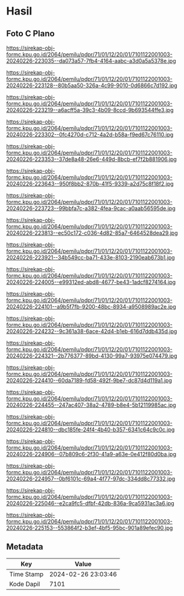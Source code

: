 # Hasil

## Foto C Plano

https://sirekap-obj-formc.kpu.go.id/2064/pemilu/pdpr/71/01/12/20/01/7101122001003-20240226-223035--da073a57-7fb4-4164-aabc-a3d0a5a5378e.jpg

https://sirekap-obj-formc.kpu.go.id/2064/pemilu/pdpr/71/01/12/20/01/7101122001003-20240226-223128--80b5aa50-326a-4c99-9010-0d6866c7d192.jpg

https://sirekap-obj-formc.kpu.go.id/2064/pemilu/pdpr/71/01/12/20/01/7101122001003-20240226-223219--a6acff5a-39c3-4b09-8ccd-9b693544ffe3.jpg

https://sirekap-obj-formc.kpu.go.id/2064/pemilu/pdpr/71/01/12/20/01/7101122001003-20240226-223302--0fc4270d-c712-4a2d-b58a-f9ed67c76110.jpg

https://sirekap-obj-formc.kpu.go.id/2064/pemilu/pdpr/71/01/12/20/01/7101122001003-20240226-223353--37de8a48-26e6-449d-8bcb-ef7f2b881906.jpg

https://sirekap-obj-formc.kpu.go.id/2064/pemilu/pdpr/71/01/12/20/01/7101122001003-20240226-223643--950f8bb2-870b-41f5-9339-a2d75c8f18f2.jpg

https://sirekap-obj-formc.kpu.go.id/2064/pemilu/pdpr/71/01/12/20/01/7101122001003-20240226-223723--99bbfa7c-a382-4fea-9cac-a0aab56595de.jpg

https://sirekap-obj-formc.kpu.go.id/2064/pemilu/pdpr/71/01/12/20/01/7101122001003-20240226-223813--ec50c172-c036-4d82-85a7-6464528dea29.jpg

https://sirekap-obj-formc.kpu.go.id/2064/pemilu/pdpr/71/01/12/20/01/7101122001003-20240226-223921--34b549cc-ba71-433e-8103-2190eab673b1.jpg

https://sirekap-obj-formc.kpu.go.id/2064/pemilu/pdpr/71/01/12/20/01/7101122001003-20240226-224005--e99312ed-abd8-4677-be43-1adcf8274164.jpg

https://sirekap-obj-formc.kpu.go.id/2064/pemilu/pdpr/71/01/12/20/01/7101122001003-20240226-224101--a9b5f7fb-9200-48bc-8934-a9508989ac2e.jpg

https://sirekap-obj-formc.kpu.go.id/2064/pemilu/pdpr/71/01/12/20/01/7101122001003-20240226-224232--9c361a38-6ace-42d4-b1eb-616d7ddb435d.jpg

https://sirekap-obj-formc.kpu.go.id/2064/pemilu/pdpr/71/01/12/20/01/7101122001003-20240226-224321--2b776377-89bd-4130-99a7-93975e074479.jpg

https://sirekap-obj-formc.kpu.go.id/2064/pemilu/pdpr/71/01/12/20/01/7101122001003-20240226-224410--60da7189-fd58-492f-9be7-dc87d4d119a1.jpg

https://sirekap-obj-formc.kpu.go.id/2064/pemilu/pdpr/71/01/12/20/01/7101122001003-20240226-224455--247ac407-38a2-4789-b8e4-5b12119985ac.jpg

https://sirekap-obj-formc.kpu.go.id/2064/pemilu/pdpr/71/01/12/20/01/7101122001003-20240226-224810--dbc185fe-24f4-4b40-b357-6341c64c9c0c.jpg

https://sirekap-obj-formc.kpu.go.id/2064/pemilu/pdpr/71/01/12/20/01/7101122001003-20240226-224906--07b809c6-2f30-41a9-a63e-0e412f80d0ba.jpg

https://sirekap-obj-formc.kpu.go.id/2064/pemilu/pdpr/71/01/12/20/01/7101122001003-20240226-224957--0bf6101c-69a4-4f77-97dc-334dd8c77332.jpg

https://sirekap-obj-formc.kpu.go.id/2064/pemilu/pdpr/71/01/12/20/01/7101122001003-20240226-225046--e2ca9fc5-dfbf-42db-836a-9ca5931ac3a6.jpg

https://sirekap-obj-formc.kpu.go.id/2064/pemilu/pdpr/71/01/12/20/01/7101122001003-20240226-225153--553864f2-b3ef-4bf5-95bc-901a89efec90.jpg


## Metadata

| Key        | Value               |
| ---------- | ------------------- |
| Time Stamp | 2024-02-26 23:03:46 |
| Kode Dapil | 7101                |




